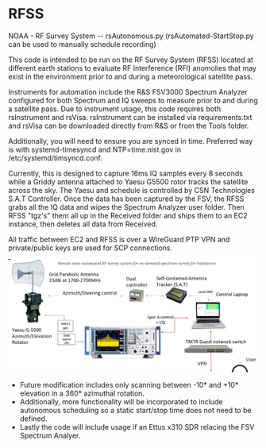 # RFSS
NOAA - RF Survey System -- rsAutonomous.py
(rsAutomated-StartStop.py can be used to manually schedule recording)

This code is intended to be run on the RF Survey System (RFSS) located at different earth stations to evaluate RF Interference (RFI) anomolies that may exist in the environment prior to and during a meteorological satellite pass.  

Instruments for automation include the R&S FSV3000 Spectrum Analyzer configured for both Spectrum and IQ sweeps to measure prior to and during a satellite pass. Due to instrument usage, this code requires both rsInstrument and rsVisa.  rsInstrument can be installed via requirements.txt and rsVisa can be downloaded directly from R&S or from the Tools folder.

Additionally, you will need to ensure you are synced in time.  Preferred way is with systemd-timesyncd and NTP=time.nist.gov in /etc/systemd/timsyncd.conf.

Currently, this is designed to capture 16ms IQ samples every 8 seconds while a Griddy antenna attached to Yaesu G5500 rotor tracks the satellite across the sky.  The Yaesu and schedule is controlled by CSN Technologies S.A.T Controller.  Once the data has been captured by the FSV, the RFSS grabs all the IQ data and wipes the Spectrum Analyzer user folder.  Then RFSS "tgz's" them all up in the Received folder and ships them to an EC2 instance, then deletes all data from Received.  

All traffic between EC2 and RFSS is over a WireGuard PTP VPN and private/public keys are used for SCP connections.

![Alt text](image.png)

* Future modification includes only scanning between -10* and +10* elevation in a 360* azimuthal rotation.
* Additionally, more functionality will be incorporated to include autonomous scheduling so a static start/stop time does not need to be defined.
* Lastly the code will include usage if an Ettus x310 SDR relacing the FSV Spectrum Analyer.